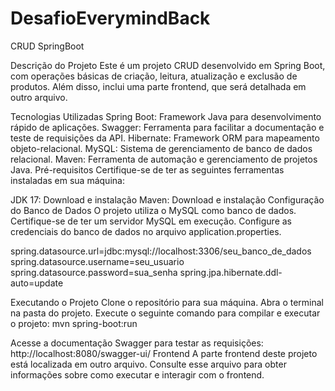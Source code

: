 # DesafioEverymindBack
 CRUD SpringBoot

Descrição do Projeto
Este é um projeto CRUD desenvolvido em Spring Boot, com operações básicas de criação, leitura, atualização e exclusão de produtos. Além disso, inclui uma parte frontend, que será detalhada em outro arquivo.

Tecnologias Utilizadas
Spring Boot: Framework Java para desenvolvimento rápido de aplicações.
Swagger: Ferramenta para facilitar a documentação e teste de requisições da API.
Hibernate: Framework ORM para mapeamento objeto-relacional.
MySQL: Sistema de gerenciamento de banco de dados relacional.
Maven: Ferramenta de automação e gerenciamento de projetos Java.
Pré-requisitos
Certifique-se de ter as seguintes ferramentas instaladas em sua máquina:

JDK 17: Download e instalação
Maven: Download e instalação
Configuração do Banco de Dados
O projeto utiliza o MySQL como banco de dados. Certifique-se de ter um servidor MySQL em execução.
Configure as credenciais do banco de dados no arquivo application.properties.

spring.datasource.url=jdbc:mysql://localhost:3306/seu_banco_de_dados
spring.datasource.username=seu_usuario
spring.datasource.password=sua_senha
spring.jpa.hibernate.ddl-auto=update

Executando o Projeto
Clone o repositório para sua máquina.
Abra o terminal na pasta do projeto.
Execute o seguinte comando para compilar e executar o projeto:
mvn spring-boot:run

Acesse a documentação Swagger para testar as requisições: http://localhost:8080/swagger-ui/
Frontend
A parte frontend deste projeto está localizada em outro arquivo. Consulte esse arquivo para obter informações sobre como executar e interagir com o frontend.
